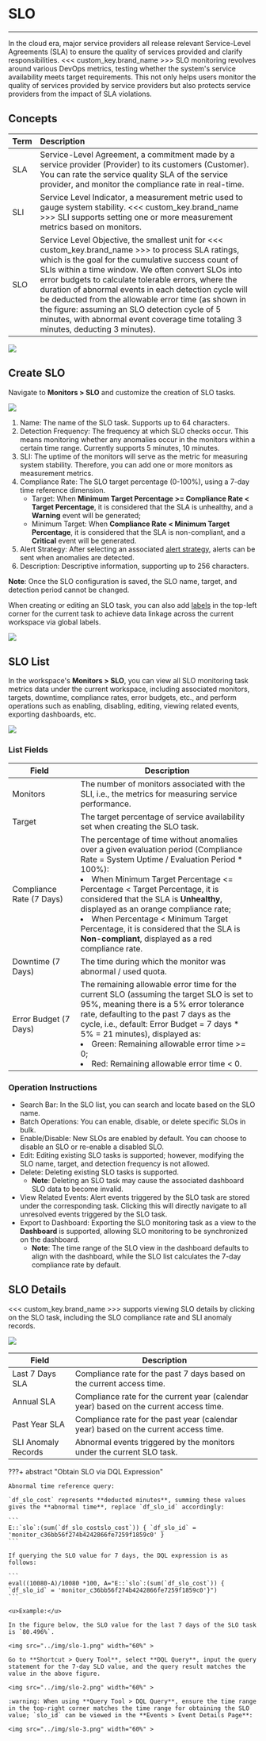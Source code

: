 # SLO
---

In the cloud era, major service providers all release relevant Service-Level Agreements (SLA) to ensure the quality of services provided and clarify responsibilities. <<< custom_key.brand_name >>> SLO monitoring revolves around various DevOps metrics, testing whether the system's service availability meets target requirements. This not only helps users monitor the quality of services provided by service providers but also protects service providers from the impact of SLA violations.

## Concepts

| Term      | Description                          |
| :--------- | :---------------------------------- |
| SLA       | Service-Level Agreement, a commitment made by a service provider (Provider) to its customers (Customer). You can rate the service quality SLA of the service provider, and monitor the compliance rate in real-time.  |
| SLI       | Service Level Indicator, a measurement metric used to gauge system stability. <<< custom_key.brand_name >>> SLI supports setting one or more measurement metrics based on monitors. |
| SLO   | Service Level Objective, the smallest unit for <<< custom_key.brand_name >>> to process SLA ratings, which is the goal for the cumulative success count of SLIs within a time window. We often convert SLOs into error budgets to calculate tolerable errors, where the duration of abnormal events in each detection cycle will be deducted from the allowable error time (as shown in the figure: assuming an SLO detection cycle of 5 minutes, with abnormal event coverage time totaling 3 minutes, deducting 3 minutes). |

![](img/image_4.png)

## Create SLO 

Navigate to **Monitors > SLO** and customize the creation of SLO tasks.

![](img/7.slo_2.png)

1. Name: The name of the SLO task. Supports up to 64 characters.
2. Detection Frequency: The frequency at which SLO checks occur. This means monitoring whether any anomalies occur in the monitors within a certain time range. Currently supports 5 minutes, 10 minutes.
3. SLI: The uptime of the monitors will serve as the metric for measuring system stability. Therefore, you can add one or more monitors as measurement metrics.
4. Compliance Rate: The SLO target percentage (0-100%), using a 7-day time reference dimension.
    - Target: When **Minimum Target Percentage >= Compliance Rate < Target Percentage**, it is considered that the SLA is unhealthy, and a **Warning** event will be generated;
    - Minimum Target: When **Compliance Rate < Minimum Target Percentage**, it is considered that the SLA is non-compliant, and a **Critical** event will be generated.
5. Alert Strategy: After selecting an associated [alert strategy](alert-setting.md), alerts can be sent when anomalies are detected.
6. Description: Descriptive information, supporting up to 256 characters.

**Note**: Once the SLO configuration is saved, the SLO name, target, and detection period cannot be changed.

When creating or editing an SLO task, you can also add [labels](../management/global-label.md) in the top-left corner for the current task to achieve data linkage across the current workspace via global labels.

![](img/slo_tag.png)

## SLO List

In the workspace's **Monitors > SLO**, you can view all SLO monitoring task metrics data under the current workspace, including associated monitors, targets, downtime, compliance rates, error budgets, etc., and perform operations such as enabling, disabling, editing, viewing related events, exporting dashboards, etc.

![](img/5.slo_1.png)

### List Fields

| <div style="width: 110px">Field</div> | Description |
| --- | --- |
| Monitors | The number of monitors associated with the SLI, i.e., the metrics for measuring service performance. |
| Target | The target percentage of service availability set when creating the SLO task. |
| Compliance Rate (7 Days) | The percentage of time without anomalies over a given evaluation period (Compliance Rate = System Uptime / Evaluation Period * 100%):<br><li>When Minimum Target Percentage <= Percentage < Target Percentage, it is considered that the SLA is **Unhealthy**, displayed as an orange compliance rate;<br><li>When Percentage < Minimum Target Percentage, it is considered that the SLA is **Non-compliant**, displayed as a red compliance rate. |
| Downtime (7 Days) | The time during which the monitor was abnormal / used quota. |
| Error Budget (7 Days) | The remaining allowable error time for the current SLO (assuming the target SLO is set to 95%, meaning there is a 5% error tolerance rate, defaulting to the past 7 days as the cycle, i.e., default: Error Budget = 7 days * 5% = 21 minutes), displayed as:<br><li>Green: Remaining allowable error time >= 0;<br><li>Red: Remaining allowable error time < 0. |

### Operation Instructions

- Search Bar: In the SLO list, you can search and locate based on the SLO name.
- Batch Operations: You can enable, disable, or delete specific SLOs in bulk.
- Enable/Disable: New SLOs are enabled by default. You can choose to disable an SLO or re-enable a disabled SLO.
- Edit: Editing existing SLO tasks is supported; however, modifying the SLO name, target, and detection frequency is not allowed.
- Delete: Deleting existing SLO tasks is supported.
    - **Note**: Deleting an SLO task may cause the associated dashboard SLO data to become invalid.
- View Related Events: Alert events triggered by the SLO task are stored under the corresponding task. Clicking this will directly navigate to all unresolved events triggered by the SLO task.
- Export to Dashboard: Exporting the SLO monitoring task as a view to the **Dashboard** is supported, allowing SLO monitoring to be synchronized on the dashboard.
    - **Note**: The time range of the SLO view in the dashboard defaults to align with the dashboard, while the SLO list calculates the 7-day compliance rate by default.

## SLO Details

<<< custom_key.brand_name >>> supports viewing SLO details by clicking on the SLO task, including the SLO compliance rate and SLI anomaly records.

![](img/image_6.png)

| Field | Description |
| --- | --- |
| Last 7 Days SLA | Compliance rate for the past 7 days based on the current access time. |
| Annual SLA | Compliance rate for the current year (calendar year) based on the current access time. |
| Past Year SLA | Compliance rate for the past year (calendar year) based on the current access time. |
| SLI Anomaly Records | Abnormal events triggered by the monitors under the current SLO task. |

???+ abstract "Obtain SLO via DQL Expression"

    Abnormal time reference query:

    `df_slo_cost` represents **deducted minutes**, summing these values gives the **abnormal time**, replace `df_slo_id` accordingly:

    ```
    E::`slo`:(sum(`df_slo_costslo_cost`)) { `df_slo_id` = 'monitor_c36bb56f274b4242866fe7259f1859c0' }
    ```

    If querying the SLO value for 7 days, the DQL expression is as follows:

    ```
    eval((10080-A)/10080 *100, A="E::`slo`:(sum(`df_slo_cost`)) { `df_slo_id` = 'monitor_c36bb56f274b4242866fe7259f1859c0'}")
    ```

    <u>Example:</u>

    In the figure below, the SLO value for the last 7 days of the SLO task is `80.496%`.

    <img src="../img/slo-1.png" width="60%" >

    Go to **Shortcut > Query Tool**, select **DQL Query**, input the query statement for the 7-day SLO value, and the query result matches the value in the above figure.

    <img src="../img/slo-2.png" width="60%" >

    :warning: When using **Query Tool > DQL Query**, ensure the time range in the top-right corner matches the time range for obtaining the SLO value; `slo_id` can be viewed in the **Events > Event Details Page**:

    <img src="../img/slo-3.png" width="60%" >